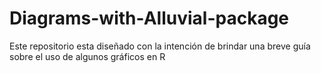 # Diagrams-with-Alluvial-package
Este repositorio esta diseñado con la intención de brindar una breve guía sobre el uso de algunos gráficos en R
